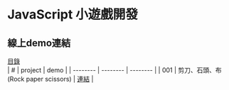 # JavaScript 小遊戲開發

## 線上demo連結

[目錄](https://sheepndw.github.io/Game-Development/) <br />
| # | project | demo |
| -------- | -------- | -------- |
| 001 | 剪刀、石頭、布 (Rock paper scissors) | [連結](https://sheepndw.github.io/Game-Development/001/Vanilla/index.html) |
